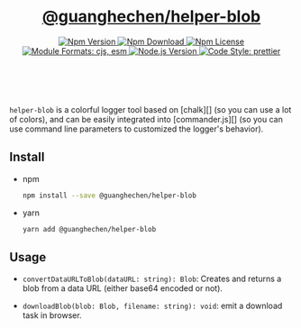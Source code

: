 <header>
  <h1 align="center">
    <a href="https://github.com/guanghechen/node-scaffolds/tree/release-3.x.x/packages/helper-blob#readme">@guanghechen/helper-blob</a>
  </h1>
  <div align="center">
    <a href="https://www.npmjs.com/package/@guanghechen/helper-blob">
      <img
        alt="Npm Version"
        src="https://img.shields.io/npm/v/@guanghechen/helper-blob.svg"
      />
    </a>
    <a href="https://www.npmjs.com/package/@guanghechen/helper-blob">
      <img
        alt="Npm Download"
        src="https://img.shields.io/npm/dm/@guanghechen/helper-blob.svg"
      />
    </a>
    <a href="https://www.npmjs.com/package/@guanghechen/helper-blob">
      <img
        alt="Npm License"
        src="https://img.shields.io/npm/l/@guanghechen/helper-blob.svg"
      />
    </a>
    <a href="#install">
      <img
        alt="Module Formats: cjs, esm"
        src="https://img.shields.io/badge/module_formats-cjs%2C%20esm-green.svg"
      />
    </a>
    <a href="https://github.com/nodejs/node">
      <img
        alt="Node.js Version"
        src="https://img.shields.io/node/v/@guanghechen/helper-blob"
      />
    </a>
    <a href="https://github.com/prettier/prettier">
      <img
        alt="Code Style: prettier"
        src="https://img.shields.io/badge/code_style-prettier-ff69b4.svg?style=flat-square"
      />
    </a>
  </div>
</header>
<br/>


`helper-blob` is a colorful logger tool based on [chalk][] (so you can use a
lot of colors), and can be easily integrated into [commander.js][] (so you can
use command line parameters to customized the logger's behavior).


## Install

* npm

  ```bash
  npm install --save @guanghechen/helper-blob
  ```

* yarn

  ```bash
  yarn add @guanghechen/helper-blob
  ```

## Usage

* `convertDataURLToBlob(dataURL: string): Blob`: Creates and returns a blob from
  a data URL (either base64 encoded or not).


* `downloadBlob(blob: Blob, filename: string): void`: emit a download task in
  browser.


[homepage]: https://github.com/guanghechen/node-scaffolds/tree/release-3.x.x/packages/helper-blob#readme
